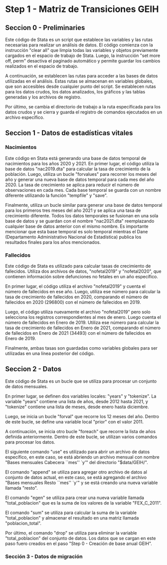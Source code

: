 #  Step 1 - Matriz de Transiciones GEIH

## Seccion 0 - Preliminaries

Este código de Stata es un script que establece las variables y las rutas necesarias para realizar un análisis de datos. El código comienza con la instrucción "clear all" que limpia todas las variables y objetos previamente cargados en el espacio de trabajo de Stata. Luego, la instrucción "set more off, perm" desactiva el paginado automático y permite guardar los cambios realizados en el espacio de trabajo.

A continuación, se establecen las rutas para acceder a las bases de datos utilizadas en el análisis. Estas rutas se almacenan en variables globales, que son accesibles desde cualquier punto del script. Se establecen rutas para los datos crudos, los datos analizados, los gráficos y las tablas generadas y los archivos de registro.

Por último, se cambia el directorio de trabajo a la ruta especificada para los datos crudos y se cierra y guarda el registro de comandos ejecutados en un archivo específico.

## Seccion 1 - Datos de estadísticas vitales 

### Nacimientos

Este código en Stata está generando una base de datos temporal de nacimientos para los años 2020 y 2021. En primer lugar, el código utiliza la base de datos "nac2019.dta" para calcular la tasa de crecimiento de la población. Luego, utiliza un bucle "forvalues" para recorrer los meses del año y generar una nueva base de datos temporal para cada mes del año 2020. La tasa de crecimiento se aplica para reducir el número de observaciones en cada mes. Cada base temporal se guarda con un nombre diferente utilizando la función "tempfile" y "save".

Finalmente, utiliza un bucle similar para generar una base de datos temporal para los primeros tres meses del año 2021 y se aplica una tasa de crecimiento diferente. Todos los datos temporales se fusionan en una sola base de datos y se guardan con el nombre "nac2021.dta" reemplazando cualquier base de datos anterior con el mismo nombre. Es importante mencionar que esta base temporal es solo temporal mientras el Dane (Departamento Administrativo Nacional de Estadística) publica los resultados finales para los años mencionados.


### Fallecidos 

Este código de Stata es utilizado para calcular tasas de crecimiento de fallecidos. Utiliza dos archivos de datos, "nofetal2019" y "nofetal2020", que contienen información sobre defunciones no fetales en un año específico.

En primer lugar, el código utiliza el archivo "nofetal2019" y cuenta el número de fallecidos en ese año. Luego, utiliza ese número para calcular la tasa de crecimiento de fallecidos en 2020, comparando el número de fallecidos en 2020 (296800) con el número de fallecidos en 2019.

Luego, el código utiliza nuevamente el archivo "nofetal2019" pero solo selecciona los registros correspondientes al mes de enero. Luego cuenta el número de fallecidos en Enero de 2019. Utiliza ese número para calcular la tasa de crecimiento de fallecidos en Enero de 2021, comparando el número de fallecidos en Enero de 2021 (34493) con el número de fallecidos en Enero de 2019.

Finalmente, ambas tasas son guardadas como variables globales para ser utilizadas en una línea posterior del código.


## Seccion 2 -  Datos

Este código de Stata es un bucle que se utiliza para procesar un conjunto de datos mensuales.

En primer lugar, se definen dos variables locales: "years" y "tokenize". La variable "years" contiene una lista de años, desde 2012 hasta 2021, y "tokenize" contiene una lista de meses, desde enero hasta diciembre.

Luego, se inicia un bucle "forval" que recorre los 12 meses del año. Dentro de este bucle, se define una variable local "prior" con el valor 2011.

A continuación, se inicia otro bucle "foreach" que recorre la lista de años definida anteriormente. Dentro de este bucle, se utilizan varios comandos para procesar los datos.

El siguiente comando "use" es utilizado para abrir un archivo de datos específico, en este caso, se está abriendo un archivo mensual con nombre "Bases mensuales Cabecera ``mes'' `y'" del directorio "$data/GEIH/".

El comando "append" se utiliza para agregar otro archivo de datos al conjunto de datos actual, en este caso, se está agregando el archivo "Bases mensuales Resto ``mes'' `y'" y se está creando una nueva variable llamada "resto".

El comando "egen" se utiliza para crear una nueva variable llamada "total_poblacion" que es la suma de los valores de la variable "FEX_C_2011".

El comando "sum" se utiliza para calcular la suma de la variable "total_poblacion" y almacenar el resultado en una matriz llamada "poblacion_total".

Por último, el comando "drop" se utiliza para eliminar la variable "total_poblacion" del conjunto de datos. Los datos que se cargan en este paso fuero creados en el paso "Step 0 - Creación de base anual GEIH". 

### Sección 3 - Datos de migración